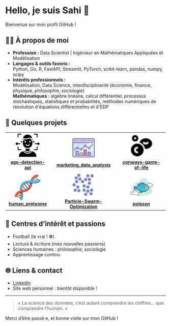 # Hello, je suis Sahi 👋

Bienvenue sur mon profil GitHub !

## 👨‍💻 À propos de moi

- **Profession :** Data Scientist | Ingénieur en Mathématiques Appliquées et Modélisation 
- **Langages & outils favoris :**  
  Python, Go, R, FastAPI, Streamlit, PyTorch, scikit-learn, pandas, numpy, scipy  
- **Intérêts professionnels :**  
  Modélisation, Data Science, interdisciplinarité (économie, finance, physique, philosophie, sociologie)  
  **Mathématiques** : algèbre linéaire, calcul différentiel, processus stochastiques, statistiques et probabilités, méthodes numériques de résolution d'équations différentielles et d'EDP

## 🚀 Quelques projets 

<table>
  <tr>
    <td align="center">
      <a href="https://github.com/sahi-mfg/age_detection_api">
        <img src="https://github.com/sahi-mfg/sahi-mfg/blob/main/assets/age-detection-api.png" width="80" alt="Age Detection API"/><br/>
        <b>age-detection-api</b>
      </a>
    </td>
    <td align="center">
      <a href="https://github.com/sahi-mfg/marketing_data_analysis">
        <img src="https://github.com/sahi-mfg/sahi-mfg/blob/main/assets/marketing_data_analysis.png" width="80" alt="Marketing Data Analysis"/><br/>
        <b>marketing_data_analysis</b>
      </a>
    </td>
    <td align="center">
      <a href="https://github.com/sahi-mfg/conways-game-of-life">
        <img src="https://github.com/sahi-mfg/sahi-mfg/blob/main/assets/conways-game-of-life.png" width="80" alt="Conway's Game of Life"/><br/>
        <b>conways-game-of-life</b>
      </a>
    </td>
  </tr>
  <tr>
    <td align="center">
      <a href="https://github.com/sahi-mfg/human_proteome">
        <img src="https://github.com/sahi-mfg/sahi-mfg/blob/main/assets/human_proteome.png" width="80" alt="Human Proteome"/><br/>
        <b>human_proteome</b>
      </a>
    </td>
    <td align="center">
      <a href="https://github.com/sahi-mfg/Particle-Swarm-Optimization">
        <img src="https://github.com/sahi-mfg/sahi-mfg/blob/main/assets/Particle-Swarm-Optimization.png" width="80" alt="Particle Swarm Optimization"/><br/>
        <b>Particle-Swarm-Optimization</b>
      </a>
    </td>
    <td align="center">
      <a href="https://github.com/sahi-mfg/poisson">
        <img src="https://github.com/sahi-mfg/sahi-mfg/blob/main/assets/poisson.png" width="80" alt="Poisson"/><br/>
        <b>poisson</b>
      </a>
    </td>
  </tr>
</table>

## 🌱 Centres d’intérêt et passions

- Football (le vrai ! ⚽)
- Lecture & écriture (mes nouvelles passions)
- Sciences humaines : philosophie, sociologie
- Apprentissage continu

## 🌐 Liens & contact

- [LinkedIn](https://www.linkedin.com/in/sahi-mohamed-francis-gonsangbeu/) 
- Site web personnel : bientôt disponible !

---

> « La science des données, c’est autant comprendre les chiffres… que comprendre l’humain. »

Merci d’être passé·e, et bonne visite sur mon GitHub !
